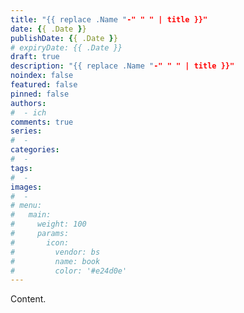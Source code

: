 ```yaml
---
title: "{{ replace .Name "-" " " | title }}"
date: {{ .Date }}
publishDate: {{ .Date }}
# expiryDate: {{ .Date }}
draft: true
description: "{{ replace .Name "-" " " | title }}"
noindex: false
featured: false
pinned: false
authors:
#  - ich
comments: true
series:
#  -
categories:
#  -
tags:
#  -
images:
#  -
# menu:
#   main:
#     weight: 100
#     params:
#       icon:
#         vendor: bs
#         name: book
#         color: '#e24d0e'
---
```


Content.
